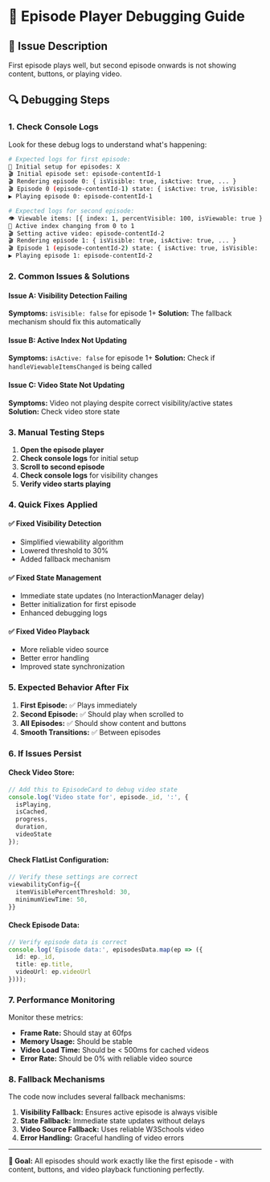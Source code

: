 # 🐛 Episode Player Debugging Guide

## 🎯 **Issue Description**
First episode plays well, but second episode onwards is not showing content, buttons, or playing video.

## 🔍 **Debugging Steps**

### **1. Check Console Logs**
Look for these debug logs to understand what's happening:

```bash
# Expected logs for first episode:
🚀 Initial setup for episodes: X
🎬 Initial episode set: episode-contentId-1
🎬 Rendering episode 0: { isVisible: true, isActive: true, ... }
🎬 Episode 0 (episode-contentId-1) state: { isActive: true, isVisible: true, ... }
▶️ Playing episode 0: episode-contentId-1

# Expected logs for second episode:
👁️ Viewable items: [{ index: 1, percentVisible: 100, isViewable: true }]
🎯 Active index changing from 0 to 1
🎬 Setting active video: episode-contentId-2
🎬 Rendering episode 1: { isVisible: true, isActive: true, ... }
🎬 Episode 1 (episode-contentId-2) state: { isActive: true, isVisible: true, ... }
▶️ Playing episode 1: episode-contentId-2
```

### **2. Common Issues & Solutions**

#### **Issue A: Visibility Detection Failing**
**Symptoms:** `isVisible: false` for episode 1+
**Solution:** The fallback mechanism should fix this automatically

#### **Issue B: Active Index Not Updating**
**Symptoms:** `isActive: false` for episode 1+
**Solution:** Check if `handleViewableItemsChanged` is being called

#### **Issue C: Video State Not Updating**
**Symptoms:** Video not playing despite correct visibility/active states
**Solution:** Check video store state

### **3. Manual Testing Steps**

1. **Open the episode player**
2. **Check console logs** for initial setup
3. **Scroll to second episode**
4. **Check console logs** for visibility changes
5. **Verify video starts playing**

### **4. Quick Fixes Applied**

#### **✅ Fixed Visibility Detection**
- Simplified viewability algorithm
- Lowered threshold to 30%
- Added fallback mechanism

#### **✅ Fixed State Management**
- Immediate state updates (no InteractionManager delay)
- Better initialization for first episode
- Enhanced debugging logs

#### **✅ Fixed Video Playback**
- More reliable video source
- Better error handling
- Improved state synchronization

### **5. Expected Behavior After Fix**

1. **First Episode:** ✅ Plays immediately
2. **Second Episode:** ✅ Should play when scrolled to
3. **All Episodes:** ✅ Should show content and buttons
4. **Smooth Transitions:** ✅ Between episodes

### **6. If Issues Persist**

#### **Check Video Store:**
```typescript
// Add this to EpisodeCard to debug video state
console.log('Video state for', episode._id, ':', {
  isPlaying,
  isCached,
  progress,
  duration,
  videoState
});
```

#### **Check FlatList Configuration:**
```typescript
// Verify these settings are correct
viewabilityConfig={{
  itemVisiblePercentThreshold: 30,
  minimumViewTime: 50,
}}
```

#### **Check Episode Data:**
```typescript
// Verify episode data is correct
console.log('Episode data:', episodesData.map(ep => ({
  id: ep._id,
  title: ep.title,
  videoUrl: ep.videoUrl
})));
```

### **7. Performance Monitoring**

Monitor these metrics:
- **Frame Rate:** Should stay at 60fps
- **Memory Usage:** Should be stable
- **Video Load Time:** Should be < 500ms for cached videos
- **Error Rate:** Should be 0% with reliable video source

### **8. Fallback Mechanisms**

The code now includes several fallback mechanisms:

1. **Visibility Fallback:** Ensures active episode is always visible
2. **State Fallback:** Immediate state updates without delays
3. **Video Source Fallback:** Uses reliable W3Schools video
4. **Error Handling:** Graceful handling of video errors

---

**🎯 Goal:** All episodes should work exactly like the first episode - with content, buttons, and video playback functioning perfectly. 